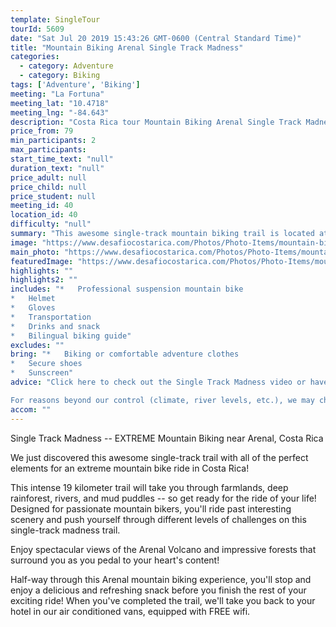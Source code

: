 ```yaml
---
template: SingleTour
tourId: 5609
date: "Sat Jul 20 2019 15:43:26 GMT-0600 (Central Standard Time)"
title: "Mountain Biking Arenal Single Track Madness"
categories: 
  - category: Adventure
  - category: Biking
tags: ['Adventure', 'Biking']
meeting: "La Fortuna"
meeting_lat: "10.4718"
meeting_lng: "-84.643"
description: "Costa Rica tour Mountain Biking Arenal Single Track Madness, id 5609"
price_from: 79
min_participants: 2
max_participants: 
start_time_text: "null"
duration_text: "null"
price_adult: null
price_child: null
price_student: null
meeting_id: 40
location_id: 40
difficulty: "null"
summary: "This awesome single-track mountain biking trail is located at the base of the Arenal Volcano and has got all of the perfect elements for an excellent mountain bike ride in Costa Rica: ride through farmlands, deep rainforests, and cross rivers and mud puddles. You'll see spectacular views of the Arenal Volcano and the impressive forests that surround you!"
image: "https://www.desafiocostarica.com/Photos/Photo-Items/mountain-biking-in-arenal-single-track-madness-challenging-1457739698.jpg"
main_photo: "https://www.desafiocostarica.com/Photos/Photo-Items/mountain-biking-in-arenal-single-track-madness-challenging-1457739698.jpg"
featuredImage: "https://www.desafiocostarica.com/Photos/Photo-Items/mountain-biking-in-arenal-single-track-madness-challenging-1457739698.jpg"
highlights: ""
highlights2: ""
includes: "*   Professional suspension mountain bike
*   Helmet
*   Gloves
*   Transportation
*   Drinks and snack
*   Bilingual biking guide"
excludes: ""
bring: "*   Biking or comfortable adventure clothes
*   Secure shoes
*   Sunscreen"
advice: "Click here to check out the Single Track Madness video or have a look at our Adventure Waiver if you have questions about our Costa Rica adventure tour policies. Come and bike Arenal with us!

For reasons beyond our control (climate, river levels, etc.), we may change to a more-suitable tour with an equal or similar adventure-appeal or offer other tour options. We reserve the right to cancel a trip due to unfavorable conditions & will only run a tour according to our company policies. Full refund is given if (on rare occasion) no tour is run. This adventure involves some inherent risk and physical exertion, so you must be in good physical condition to attempt it. NOTE: We have an extra transport charge for hotels outside of our normal pick-up zone."
accom: ""
---
```

Single Track Madness -- EXTREME Mountain Biking near Arenal, Costa Rica

We just discovered this awesome single-track trail with all of the perfect elements for an extreme mountain bike ride in Costa Rica!

This intense 19 kilometer trail will take you through farmlands, deep rainforest, rivers, and mud puddles -- so get ready for the ride of your life! Designed for passionate mountain bikers, you'll ride past interesting scenery and push yourself through different levels of challenges on this single-track madness trail.

Enjoy spectacular views of the Arenal Volcano and impressive forests that surround you as you pedal to your heart's content!

Half-way through this Arenal mountain biking experience, you'll stop and enjoy a delicious and refreshing snack before you finish the rest of your exciting ride! When you've completed the trail, we'll take you back to your hotel in our air conditioned vans, equipped with FREE wifi.